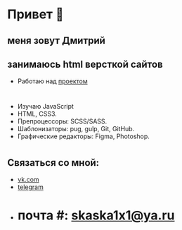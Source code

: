 # Привет 👋
## меня зовут Дмитрий
## занимаюсь html версткой сайтов
- Работаю над [проектом](https://skaska1x1.github.io/Qwery/)
#
- Изучаю JavaScript 
- HTML, CSS3. 
- Препроцессоры: SCSS/SASS. 
- Шаблонизаторы: pug, gulp, Git, GitHub. 
- Графические редакторы: Figma, Photoshop.
#
## Связаться со мной:
- [vk.com](https://vk.com/sheningor)
- [telegram](https://t.me/skaska1x1)
- # почта #: <skaska1x1@ya.ru>

<!--
**skaska1x1/skaska1x1** is a ✨ _special_ ✨ repository because its `README.md` (this file) appears on your GitHub profile.

Here are some ideas to get you started:

- 🔭 I’m currently working on ...
- 🌱 I’m currently learning ...
- 👯 I’m looking to collaborate on ...
- 🤔 I’m looking for help with ...
- 💬 Ask me about ...
- 📫 How to reach me: ...
- 😄 Pronouns: ...
- ⚡ Fun fact: ...
-->
 <!-- [mail]:skaska1x1@ya.ru -->
